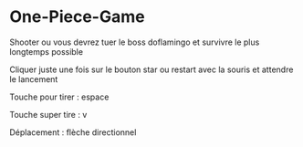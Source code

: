 # One-Piece-Game
Shooter ou vous devrez tuer le boss doflamingo et survivre le plus longtemps possible

Cliquer juste une fois sur le bouton star ou restart avec la souris et attendre le lancement

Touche pour tirer : espace

Touche super tire : v

Déplacement : flèche directionnel
